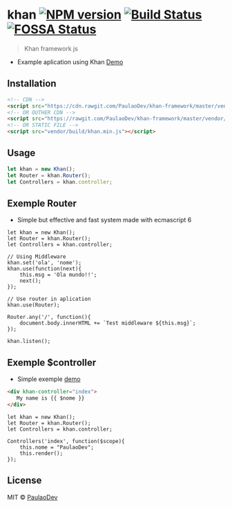 # khan [![NPM version](https://badge.fury.io/js/khan.svg)](https://npmjs.org/package/khan) [![Build Status](https://travis-ci.org/github.com/khan.svg?branch=master)](https://travis-ci.org/github.com/khan) [![FOSSA Status](https://app.fossa.io/api/projects/git%2Bgithub.com%2FPaulaoDev%2Fkhan-framework.svg?type=shield)](https://app.fossa.io/projects/git%2Bgithub.com%2FPaulaoDev%2Fkhan-framework?ref=badge_shield)

> Khan framework js

- Example aplication using Khan [Demo](https://codepen.io/PaulaoDev/pen/jYzeyP)

## Installation

```html
<!-- CDN -->
<script src="https://cdn.rawgit.com/PaulaoDev/khan-framework/master/vendor/build/khan.min.js"></script>
<!-- OR OUTHER CDN -->
<script src="https://rawgit.com/PaulaoDev/khan-framework/master/vendor/build/khan.min.js"></script>
<!-- OR STATIC FILE -->
<script src="vendor/build/khan.min.js"></script>
```

## Usage

```js
let khan = new Khan();
let Router = khan.Router();
let Controllers = khan.controller;
```

## Exemple Router
- Simple but effective and fast system made with ecmascript 6

```Js
let khan = new Khan();
let Router = khan.Router();
let Controllers = khan.controller;

// Using Middleware
khan.set('ola', 'nome');
khan.use(function(next){
	this.msg = 'Ola mundo!!';
	next();
});

// Use router in aplication
khan.use(Router);

Router.any('/', function(){
    document.body.innerHTML += `Test middleware ${this.msg}`;
});

khan.listen();

```

## Exemple $controller
- Simple exemple [demo](https://gist.github.com/PaulaoDev/19ab5160dd772ddc25f9feb09e247429)

```html
<div khan-controller="index">
   My name is {{ $nome }}
</div>
```

```Js
let khan = new Khan();
let Router = khan.Router();
let Controllers = khan.controller;

Controllers('index', function($scope){
    this.nome = "PaulaoDev";
    this.render();
});
```

## License

MIT © [PaulaoDev](jskhanframework@gmail.com)
